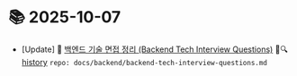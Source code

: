 # 📚 2025-10-07
- [Update] 📙 [백엔드 기술 면접 정리 (Backend Tech Interview Questions)](https://til.qriosity.dev/featured/backend/backend-tech-interview-questions) 📃🔍 [history](https://github.com/Queue-ri/TIL/commits/main/docs/backend/backend-tech-interview-questions.md?since=2025-10-07T00:00:00Z&until=2025-10-07T23:59:59Z) `repo: docs/backend/backend-tech-interview-questions.md`
